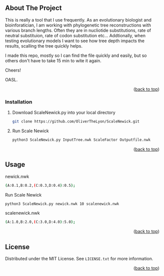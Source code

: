 <!-- Improved compatibility of back to top link: See: https://github.com/othneildrew/Best-README-Template/pull/73 -->
<a name="readme-top"></a>
<!--
*** Thanks for checking out the Best-README-Template. If you have a suggestion
*** that would make this better, please fork the repo and create a pull request
*** or simply open an issue with the tag "enhancement".
*** Don't forget to give the project a star!
*** Thanks again! Now go create something AMAZING! :D
-->


<!-- ABOUT THE PROJECT -->
## About The Project

This is really a tool that I use frequently. As an evolutionary biologist and bioinforatician, I am working with phylogenetic tree reconstructions with various branch lengths.
Often they are in nucliotide substitutions, rate of neutral substituion, rate of codon substitution etc... 
Addtionally, when testing evolutionary models I want to see how tree depth impacts the results, scalling the tree quickly helps.

I made this repo, mostly so I can find the file quickly and easily, but so others don't have to take 15 min to wite it again.

Cheers!

OASL.

<p align="right">(<a href="#readme-top">back to top</a>)</p>


### Installation

1. Download ScaleNewick.py into your local directory
   ```sh
   git clone https://github.com/OliverTheLyon/ScaleNewick.git
   ```
2. Run Scale Newick
   ```sh
   python3 ScaleNewick.py InputTree.nwk ScaleFactor Outputfile.nwk
   ```

<p align="right">(<a href="#readme-top">back to top</a>)</p>

<!-- USAGE EXAMPLES -->
## Usage

newick.nwk
  ```sh
  (A:0.1,B:0.2,(C:0.3,D:0.4):0.5);
  ```
Run Scale Newick
   ```sh
   python3 ScaleNewick.py newick.nwk 10 scalenewick.nwk
   ```

scalenewick.nwk
  ```sh
  (A:1.0,B:2.0,(C:3.0,D:4.0):5.0);
  ```

<p align="right">(<a href="#readme-top">back to top</a>)</p>

<!-- LICENSE -->
## License

Distributed under the MIT License. See `LICENSE.txt` for more information.

<p align="right">(<a href="#readme-top">back to top</a>)</p>
